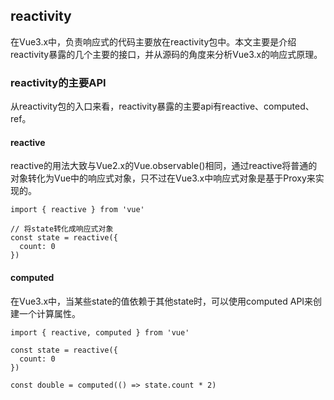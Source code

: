 ## reactivity

在Vue3.x中，负责响应式的代码主要放在reactivity包中。本文主要是介绍reactivity暴露的几个主要的接口，并从源码的角度来分析Vue3.x的响应式原理。

### reactivity的主要API

从reactivity包的入口来看，reactivity暴露的主要api有reactive、computed、ref。

#### reactive

reactive的用法大致与Vue2.x的Vue.observable()相同，通过reactive将普通的对象转化为Vue中的响应式对象，只不过在Vue3.x中响应式对象是基于Proxy来实现的。

    import { reactive } from 'vue'

    // 将state转化成响应式对象
    const state = reactive({
      count: 0
    })

#### computed

在Vue3.x中，当某些state的值依赖于其他state时，可以使用computed API来创建一个计算属性。

    import { reactive, computed } from 'vue'

    const state = reactive({
      count: 0
    })

    const double = computed(() => state.count * 2)

